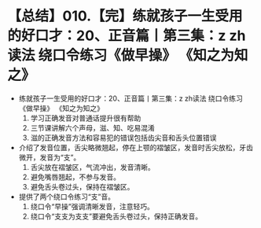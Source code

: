 # 【总结】010.【完】练就孩子一生受用的好口才：20、正音篇丨第三集：z zh读法 绕口令练习《做早操》 《知之为知之》

-   练就孩子一生受用的好口才：20、正音篇丨第三集：z zh读法 绕口令练习《做早操》 《知之为知之》
    1.  学习正确发音对普通话提升很有帮助
    2.  三节课讲解六个声母，滋、知、吃易混淆
    3.  滋的正确发音方法和容易犯的错误包括齿尖音和舌头位置错误
-   介绍了发音位置，舌尖略微翘起，停在上颚的褶皱区，发音时舌尖放松，牙齿微开，发音为“支”。
    1.  舌尖放在褶皱区，气流冲出，发音清晰。
    2.  避免嘴唇翘起，不参与发音。
    3.  避免舌头卷过头，保持在褶皱区。
-   提供了两个绕口令练习“支”音。
    1.  绕口令“早操”强调清晰发音，注意轻巧。
    2.  绕口令“支支为支支”要避免舌头卷过头，保持正确发音。